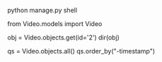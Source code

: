 


python manage.py shell

from Video.models import Video

obj = Video.objects.get(id='2')
dir(obj)

qs = Video.objects.all()
qs.order_by("-timestamp")

